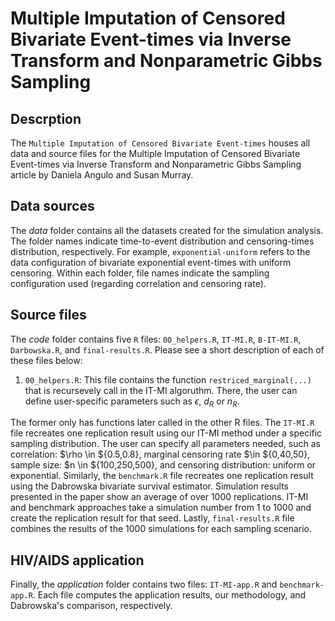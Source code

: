 # Multiple Imputation of Censored  Bivariate Event-times via Inverse Transform and Nonparametric Gibbs Sampling

## Descrption 

The `Multiple Imputation of Censored Bivariate Event-times` houses all data and source files for the Multiple Imputation of Censored  Bivariate Event-times via Inverse Transform and Nonparametric Gibbs Sampling article by Daniela Angulo and Susan Murray. 

## Data sources
 
The *data* folder contains all the datasets created for the simulation analysis. The folder names indicate time-to-event distribution and censoring-times distribution, respectively. For example, `exponential-uniform` refers to the data configuration of bivariate exponential event-times with uniform censoring. Within each folder, file names indicate the sampling configuration used (regarding correlation and censoring rate). 

## Source files

The *code* folder contains five `R` files: `00_helpers.R`, `IT-MI.R`, `B-IT-MI.R`, `Darbowska.R`, and `final-results.R`. Please see a short description of each of these files below:

1.  `00_helpers.R`: This file contains the function `restriced_marginal(...)` that is recursevely call in the IT-MI algoruthm. There, the user can define user-specific parameters such as $\epsilon$, $d_R$ or $n_R$. 

The former only has functions later called in the other R files. The `IT-MI.R` file recreates one replication result using our IT-MI method under a specific sampling distribution. The user can specify all parameters needed, such as correlation: $\rho \in ${0.5,0.8}, marginal censoring rate $\in ${0,40,50}, sample size: $n \in ${100,250,500}, and censoring distribution: uniform or exponential. Similarly, the `benchmark.R` file recreates one replication result using the Dabrowska bivariate survival estimator. Simulation results presented in the paper show an average of over 1000 replications. IT-MI and benchmark approaches take a simulation number from 1 to 1000 and create the replication result for that seed. Lastly, `final-results.R` file combines the results of the 1000 simulations for each sampling scenario.

## HIV/AIDS application 

Finally, the *application* folder contains two files: `IT-MI-app.R` and `benchmark-app.R`. Each file computes the application results, our methodology, and Dabrowska's comparison, respectively. 

